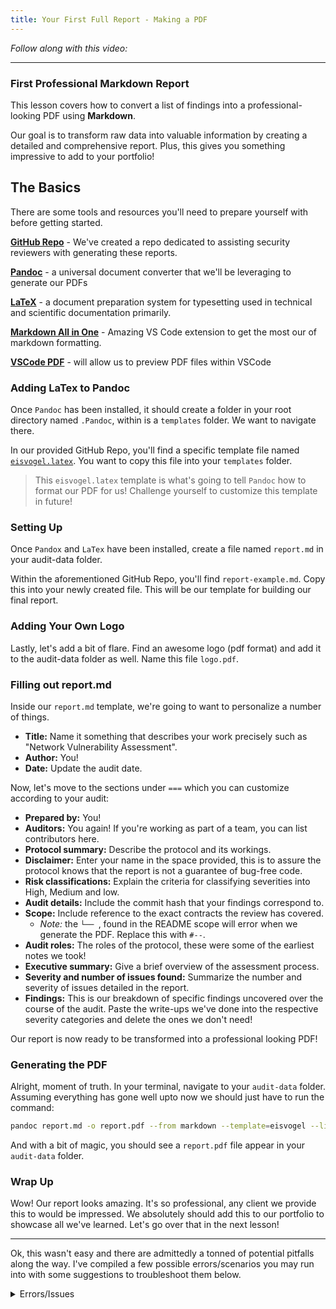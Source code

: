 ```yaml
---
title: Your First Full Report - Making a PDF
---
```


_Follow along with this video:_

---

### First Professional Markdown Report

This lesson covers how to convert a list of findings into a professional-looking PDF using **Markdown**.

Our goal is to transform raw data into valuable information by creating a detailed and comprehensive report. Plus, this gives you something impressive to add to your portfolio!

## The Basics

There are some tools and resources you'll need to prepare yourself with before getting started.

[**GitHub Repo**](https://github.com/Cyfrin/audit-report-templating) - We've created a repo dedicated to assisting security reviewers with generating these reports.

[**Pandoc**](https://pandoc.org/installing.html) - a universal document converter that we'll be leveraging to generate our PDFs

[**LaTeX**](https://www.latex-project.org/get/) - a document preparation system for typesetting used in technical and scientific documentation primarily.

[**Markdown All in One**](https://marketplace.visualstudio.com/items?itemName=yzhang.markdown-all-in-one) - Amazing VS Code extension to get the most our of markdown formatting.

[**VSCode PDF**](https://marketplace.visualstudio.com/items?itemName=tomoki1207.pdf) - will allow us to preview PDF files within VSCode

### Adding LaTex to Pandoc

Once `Pandoc` has been installed, it should create a folder in your root directory named `.Pandoc`, within is a `templates` folder. We want to navigate there.

In our provided GitHub Repo, you'll find a specific template file named [`eisvogel.latex`](https://github.com/Cyfrin/audit-report-templating/blob/main/eisvogel.latex). You want to copy this file into your `templates` folder.

> This `eisvogel.latex` template is what's going to tell `Pandoc` how to format our PDF for us! Challenge yourself to customize this template in future!

### Setting Up

Once `Pandox` and `LaTex` have been installed, create a file named `report.md` in your audit-data folder.

Within the aforementioned GitHub Repo, you'll find `report-example.md`. Copy this into your newly created file. This will be our template for building our final report.

### Adding Your Own Logo

Lastly, let's add a bit of flare. Find an awesome logo (pdf format) and add it to the audit-data folder as well. Name this file `logo.pdf`.

### Filling out report.md

Inside our `report.md` template, we're going to want to personalize a number of things.

- **Title:** Name it something that describes your work precisely such as "Network Vulnerability Assessment".
- **Author:** You!
- **Date:** Update the audit date.

Now, let's move to the sections under `===` which you can customize according to your audit:

- **Prepared by:** You!
- **Auditors:** You again! If you're working as part of a team, you can list contributors here.
- **Protocol summary:** Describe the protocol and its workings.
- **Disclaimer:** Enter your name in the space provided, this is to assure the protocol knows that the report is not a guarantee of bug-free code.
- **Risk classifications:** Explain the criteria for classifying severities into High, Medium and low.
- **Audit details:** Include the commit hash that your findings correspond to.
- **Scope:** Include reference to the exact contracts the review has covered.
  - _Note:_ the `└── `, found in the README scope will error when we generate the PDF. Replace this with `#--`.
- **Audit roles:** The roles of the protocol, these were some of the earliest notes we took!
- **Executive summary:** Give a brief overview of the assessment process.
- **Severity and number of issues found:** Summarize the number and severity of issues detailed in the report.
- **Findings:** This is our breakdown of specific findings uncovered over the course of the audit. Paste the write-ups we've done into the respective severity categories and delete the ones we don't need!

Our report is now ready to be transformed into a professional looking PDF!

### Generating the PDF

Alright, moment of truth. In your terminal, navigate to your `audit-data` folder. Assuming everything has gone well upto now we should just have to run the command:

```bash
pandoc report.md -o report.pdf --from markdown --template=eisvogel --listings
```

And with a bit of magic, you should see a `report.pdf` file appear in your `audit-data` folder.

### Wrap Up

Wow! Our report looks amazing. It's so professional, any client we provide this to would be impressed. We absolutely should add this to our portfolio to showcase all we've learned. Let's go over that in the next lesson!

---

Ok, this wasn't easy and there are admittedly a tonned of potential pitfalls along the way. I've compiled a few possible errors/scenarios you may run into with some suggestions to troubleshoot them below.

<details>
<summary>Errors/Issues</summary>

1. **My home/root directory doesn't have a `.pandoc` file!**

   - Depending on your operating system, this file may exist elsewhere. If you're using WSL/Linux keep a few things in mind

     - The file may be hidden - files prepended with `.` are often hidden. You can reveal all files in a directory with the command `ls -a`
     - The file may be elsewhere - navigate back in directories (`cd ..`) until you reach one that looks like this

     <img src="/static/security-section-3/28-making-a-pdf/making-a-pdf1.png" style="width: 75%; height: auto;">

     ...from here navigate to `usr/share/pandoc/data/templates`. In here you will find existing templates and this is where `eisvogel.latex` should be added.

2. **VS Code says I'm _unable to write a file to that directory_!**

   - This is related to your user permissions, we can force the file to be created with a sudo command. `sudo touch eisvogel.latex` - this command will create a file named `eisvogel.latex` in your current directory.
     - You may be prompted to enter your credentials or need to create an admin user.

3. **VS Code says I'm _unable to write to eisvogel.latex_!**

   - Similarly to above, this is permissions related. The easiest work around I found was through another `sudo` command.
     ```bash
     sudo tee eisvogel.latex << 'EOF'
     [copy LaTex here]
     EOF
     ```
   - The LaTex you need to copy is available [**here**](https://github.com/Cyfrin/audit-report-templating/blob/main/eisvogel.latex). Yes, you will be pasting 1068 lines into your terminal - this will overwrite your `eisvogel.latex` file, in your current directory, with that copied data.

4. **When I run `pandoc report.md -o ... etc` I get _File Not Found_**

   - This seems caused when our LaTex package is missing an important element. The easiest solution is to assure we have the full distribution of the package we're using. For WSL users `sudo apt install texlive-full` will resolve these errors.
     - Note: `texlive-full` is 5.6GB in size.

5. **When I run `pandoc report.md -o ... etc` I get _Missing number, treated as zero_**

   - Caused by an error in the LaTex syntax either in your markdown using it, or the template itself. Replace the block of LaTeX at the top of your `report.md` file with the following:

   ```
    \begin{titlepage}
    \centering
    {\Huge\bfseries Protocol Audit Report\par}
    \vspace{2cm}
    \begin{figure}[h]
    \centering
    \includegraphics[width=0.5\textwidth]{logo.pdf}
    \end{figure}
    \vspace{2cm}
    {\Large Version 1.0\par}
    \vspace{1cm}
    {\Large\itshape equious.eth\par}
    \vfill
    {\large \today\par}
    \end{titlepage}
   ```

   This should resolve the error.
